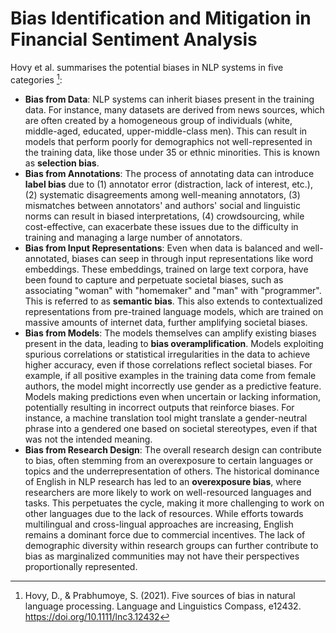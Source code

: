 # Bias Identification and Mitigation in Financial Sentiment Analysis

Hovy et al. summarises the potential biases in NLP systems in five categories [^1]:

*   **Bias from Data**: NLP systems can inherit biases present in the training data. For instance, many datasets are derived from news sources, which are often created by a homogeneous group of individuals (white, middle-aged, educated, upper-middle-class men). This can result in models that perform poorly for demographics not well-represented in the training data, like those under 35 or ethnic minorities.  This is known as **selection bias**.
*   **Bias from Annotations**: The process of annotating data can introduce **label bias** due to (1) annotator error (distraction, lack of interest, etc.), (2) systematic disagreements among well-meaning annotators, (3) mismatches between annotators' and authors' social and linguistic norms can result in biased interpretations, (4) crowdsourcing, while cost-effective, can exacerbate these issues due to the difficulty in training and managing a large number of annotators.
*   **Bias from Input Representations**: Even when data is balanced and well-annotated, biases can seep in through input representations like word embeddings.  These embeddings, trained on large text corpora, have been found to capture and perpetuate societal biases, such as associating "woman" with "homemaker" and "man" with "programmer".  This is referred to as **semantic bias**. This also extends to contextualized representations from pre-trained language models, which are trained on massive amounts of internet data, further amplifying societal biases.
*   **Bias from Models**: The models themselves can amplify existing biases present in the data, leading to **bias overamplification**. Models exploiting spurious correlations or statistical irregularities in the data to achieve higher accuracy, even if those correlations reflect societal biases. For example, if all positive examples in the training data come from female authors, the model might incorrectly use gender as a predictive feature. Models making predictions even when uncertain or lacking information, potentially resulting in incorrect outputs that reinforce biases. For instance, a machine translation tool might translate a gender-neutral phrase into a gendered one based on societal stereotypes, even if that was not the intended meaning.
*   **Bias from Research Design**: The overall research design can contribute to bias, often stemming from an overexposure to certain languages or topics and the underrepresentation of others. The historical dominance of English in NLP research has led to an **overexposure bias**, where researchers are more likely to work on well-resourced languages and tasks. This perpetuates the cycle, making it more challenging to work on other languages due to the lack of resources. While efforts towards multilingual and cross-lingual approaches are increasing, English remains a dominant force due to commercial incentives. The lack of demographic diversity within research groups can further contribute to bias as marginalized communities may not have their perspectives proportionally represented.

[^1]: Hovy, D., & Prabhumoye, S. (2021). Five sources of bias in natural language processing. Language and Linguistics Compass, e12432. <https://doi.org/10.1111/lnc3.12432>